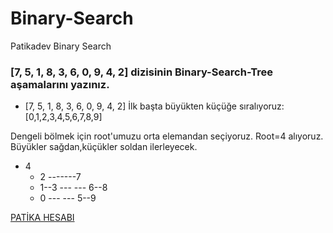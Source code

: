 # Binary-Search
Patikadev Binary Search

### [7, 5, 1, 8, 3, 6, 0, 9, 4, 2] dizisinin Binary-Search-Tree aşamalarını yazınız.

* [7, 5, 1, 8, 3, 6, 0, 9, 4, 2]
İlk başta büyükten küçüğe sıralıyoruz:
[0,1,2,3,4,5,6,7,8,9]

Dengeli bölmek için root'umuzu orta elemandan seçiyoruz. Root=4 alıyoruz. Büyükler sağdan,küçükler soldan ilerleyecek.

* 4
   * 2 -------7
   * 1--3 --- --- 6--8 
   * 0   --- --- 5--9 


[PATİKA HESABI](https://app.patika.dev/ayberkklc)
